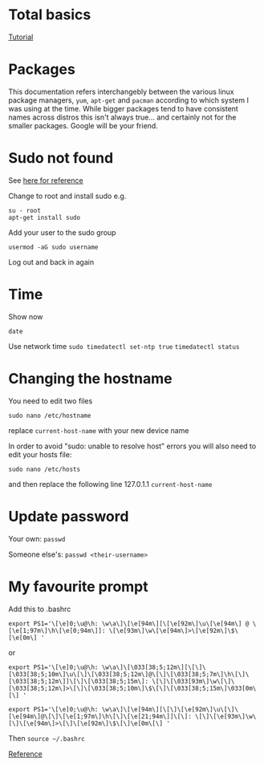 # Total basics
[Tutorial](http://www.ee.surrey.ac.uk/Teaching/Unix/)

# Packages
This documentation refers interchangebly between the various
linux package managers, `yum`, `apt-get` and `pacman` according
to which system I was using at the time. While bigger packages
tend to have consistent names across distros this isn't always
true... and certainly not for the smaller packages. Google will
be your friend.

# Sudo not found
See [here for reference](https://www.cyberciti.biz/faq/debian-ubuntu-rhel-centos-linux-bash-sudo-command-not-found/)

Change to root and install sudo e.g.

```
su - root
apt-get install sudo
```

Add your user to the sudo group
```
usermod -aG sudo username
``` 

Log out and back in again

# Time
Show now
```
date
```

Use network time
`sudo timedatectl set-ntp true`
`timedatectl status`

# Changing the hostname
You need to edit two files

    sudo nano /etc/hostname

replace `current-host-name` with your new device name

In order to avoid "sudo: unable to resolve host" errors you will also need to edit your hosts file:

    sudo nano /etc/hosts

and then replace the following line
    127.0.1.1	`current-host-name`

# Update password
Your own: `passwd`

Someone else's: `passwd <their-username>`

# My favourite prompt

Add this to .bashrc

```
export PS1='\[\e]0;\u@\h: \w\a\]\[\e[94m\][\[\e[92m\]\u\[\e[94m\] @ \[\e[1;97m\]\h\[\e[0;94m\]]: \[\e[93m\]\w\[\e[94m\]>\[\e[92m\]\$\[\e[0m\] '
```


or
```
export PS1='\[\e]0;\u@\h: \w\a\]\[\033[38;5;12m\][\[\]\[\033[38;5;10m\]\u\[\]\[\033[38;5;12m\]@\[\]\[\033[38;5;7m\]\h\[\]\[\033[38;5;12m\]]\[\]\[\033[38;5;15m\]: \[\]\[\033[93m\]\w\[\]\[\033[38;5;12m\]>\[\]\[\033[38;5;10m\]\$\[\]\[\033[38;5;15m\]\033[0m\[\] '

export PS1='\[\e]0;\u@\h: \w\a\]\[\e[94m\][\[\]\[\e[92m\]\u\[\]\[\e[94m\]@\[\]\[\e[1;97m\]\h\[\]\[\e[21;94m\]]\[\]: \[\]\[\e[93m\]\w\[\]\[\e[94m\]>\[\]\[\e[92m\]\$\[\]\e[0m\[\] '
```

Then `source ~/.bashrc`

[Reference](http://misc.flogisoft.com/bash/tip_colors_and_formatting)
